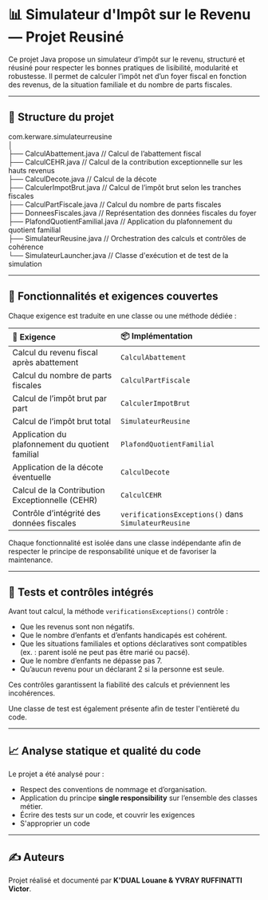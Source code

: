 # 📊 Simulateur d'Impôt sur le Revenu — Projet Reusiné

Ce projet Java propose un simulateur d’impôt sur le revenu, structuré et réusiné pour respecter les bonnes pratiques de lisibilité, modularité et robustesse. Il permet de calculer l’impôt net d’un foyer fiscal en fonction des revenus, de la situation familiale et du nombre de parts fiscales.

---

## 📁 Structure du projet

com.kerware.simulateurreusine  
│  
├── CalculAbattement.java            // Calcul de l’abattement fiscal  
├── CalculCEHR.java                  // Calcul de la contribution exceptionnelle sur les hauts revenus  
├── CalculDecote.java                // Calcul de la décote  
├── CalculerImpotBrut.java           // Calcul de l’impôt brut selon les tranches fiscales  
├── CalculPartFiscale.java           // Calcul du nombre de parts fiscales  
├── DonneesFiscales.java             // Représentation des données fiscales du foyer  
├── PlafondQuotientFamilial.java     // Application du plafonnement du quotient familial  
├── SimulateurReusine.java           // Orchestration des calculs et contrôles de cohérence  
└── SimulateurLauncher.java          // Classe d'exécution et de test de la simulation  


---

## 🎯 Fonctionnalités et exigences couvertes

Chaque exigence est traduite en une classe ou une méthode dédiée :

| 📌 Exigence                                       | 📦 Implémentation                  |
|:------------------------------------------------- |:----------------------------------|
| Calcul du revenu fiscal après abattement         | `CalculAbattement`                |
| Calcul du nombre de parts fiscales               | `CalculPartFiscale`               |
| Calcul de l’impôt brut par part                  | `CalculerImpotBrut`               |
| Calcul de l’impôt brut total                     | `SimulateurReusine`               |
| Application du plafonnement du quotient familial | `PlafondQuotientFamilial`         |
| Application de la décote éventuelle              | `CalculDecote`                    |
| Calcul de la Contribution Exceptionnelle (CEHR)  | `CalculCEHR`                      |
| Contrôle d’intégrité des données fiscales        | `verificationsExceptions()` dans `SimulateurReusine` |

Chaque fonctionnalité est isolée dans une classe indépendante afin de respecter le principe de responsabilité unique et de favoriser la maintenance.

---

## 🧪 Tests et contrôles intégrés

Avant tout calcul, la méthode `verificationsExceptions()` contrôle :
- Que les revenus sont non négatifs.
- Que le nombre d’enfants et d’enfants handicapés est cohérent.
- Que les situations familiales et options déclaratives sont compatibles (ex. : parent isolé ne peut pas être marié ou pacsé).
- Que le nombre d’enfants ne dépasse pas 7.
- Qu’aucun revenu pour un déclarant 2 si la personne est seule.

Ces contrôles garantissent la fiabilité des calculs et préviennent les incohérences.

Une classe de test est également présente afin de tester l'entièreté du code.

---

## 📈 Analyse statique et qualité du code

Le projet a été analysé pour :
- Respect des conventions de nommage et d’organisation.
- Application du principe **single responsibility** sur l’ensemble des classes métier.
- Écrire des tests sur un code, et couvrir les exigences
- S'approprier un code

---

## ✍️ Auteurs

Projet réalisé et documenté par **K'DUAL Louane & YVRAY RUFFINATTI Victor**.
